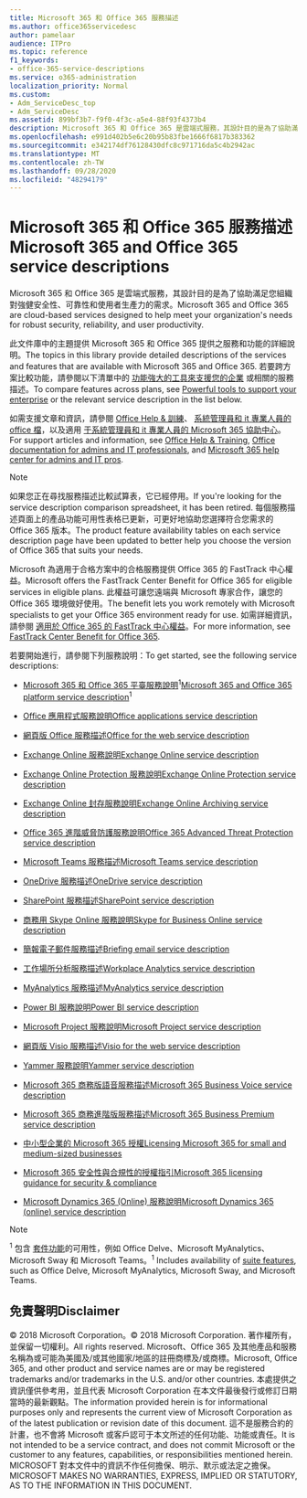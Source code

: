 ```yaml
---
title: Microsoft 365 和 Office 365 服務描述
ms.author: office365servicedesc
author: pamelaar
audience: ITPro
ms.topic: reference
f1_keywords:
- office-365-service-descriptions
ms.service: o365-administration
localization_priority: Normal
ms.custom:
- Adm_ServiceDesc_top
- Adm_ServiceDesc
ms.assetid: 899bf3b7-f9f0-4f3c-a5e4-88f93f4373b4
description: Microsoft 365 和 Office 365 是雲端式服務，其設計目的是為了協助滿足您組織對強健安全性、可靠性和使用者生產力的需求。
ms.openlocfilehash: e991d402b5e6c20b95b83fbe1666f6817b383362
ms.sourcegitcommit: e342174df76128430dfc8c971716da5c4b2942ac
ms.translationtype: MT
ms.contentlocale: zh-TW
ms.lasthandoff: 09/28/2020
ms.locfileid: "48294179"
---
```

# <a name="microsoft-365-and-office-365-service-descriptions"></a><span data-ttu-id="4a435-103">Microsoft 365 和 Office 365 服務描述</span><span class="sxs-lookup"><span data-stu-id="4a435-103">Microsoft 365 and Office 365 service descriptions</span></span> 

<span data-ttu-id="4a435-104">Microsoft 365 和 Office 365 是雲端式服務，其設計目的是為了協助滿足您組織對強健安全性、可靠性和使用者生產力的需求。</span><span class="sxs-lookup"><span data-stu-id="4a435-104">Microsoft 365 and Office 365 are cloud-based services designed to help meet your organization's needs for robust security, reliability, and user productivity.</span></span> 
  
<span data-ttu-id="4a435-105">此文件庫中的主題提供 Microsoft 365 和 Office 365 提供之服務和功能的詳細說明。</span><span class="sxs-lookup"><span data-stu-id="4a435-105">The topics in this library provide detailed descriptions of the services and features that are available with Microsoft 365 and Office 365.</span></span> <span data-ttu-id="4a435-106">若要跨方案比較功能，請參閱以下清單中的 [功能強大的工具來支援您的企業](https://go.microsoft.com/fwlink/?LinkID=799177&amp;clcid=0x409) 或相關的服務描述。</span><span class="sxs-lookup"><span data-stu-id="4a435-106">To compare features across plans, see [Powerful tools to support your enterprise](https://go.microsoft.com/fwlink/?LinkID=799177&amp;clcid=0x409) or the relevant service description in the list below.</span></span> 
  
<span data-ttu-id="4a435-107">如需支援文章和資訊，請參閱 [Office Help & 訓練](https://support.office.com/)、 [系統管理員和 it 專業人員的 office 檔](https://docs.microsoft.com/office/)，以及適用 [于系統管理員和 it 專業人員的 Microsoft 365 協助中心](https://docs.microsoft.com/microsoft-365/)。</span><span class="sxs-lookup"><span data-stu-id="4a435-107">For support articles and information, see [Office Help & Training](https://support.office.com/), [Office documentation for admins and IT professionals](https://docs.microsoft.com/office/), and [Microsoft 365 help center for admins and IT pros](https://docs.microsoft.com/microsoft-365/).</span></span>
  
> [!NOTE]
> <span data-ttu-id="4a435-108">如果您正在尋找服務描述比較試算表，它已經停用。</span><span class="sxs-lookup"><span data-stu-id="4a435-108">If you're looking for the service description comparison spreadsheet, it has been retired.</span></span> <span data-ttu-id="4a435-109">每個服務描述頁面上的產品功能可用性表格已更新，可更好地協助您選擇符合您需求的 Office 365 版本。</span><span class="sxs-lookup"><span data-stu-id="4a435-109">The product feature availability tables on each service description page have been updated to better help you choose the version of Office 365 that suits your needs.</span></span> 
  
<span data-ttu-id="4a435-110">Microsoft 為適用于合格方案中的合格服務提供 Office 365 的 FastTrack 中心權益。</span><span class="sxs-lookup"><span data-stu-id="4a435-110">Microsoft offers the FastTrack Center Benefit for Office 365 for eligible services in eligible plans.</span></span> <span data-ttu-id="4a435-111">此權益可讓您遠端與 Microsoft 專家合作，讓您的 Office 365 環境做好使用。</span><span class="sxs-lookup"><span data-stu-id="4a435-111">The benefit lets you work remotely with Microsoft specialists to get your Office 365 environment ready for use.</span></span> <span data-ttu-id="4a435-112">如需詳細資訊，請參閱 [適用於 Office 365 的 FastTrack 中心權益](https://docs.microsoft.com/fasttrack/O365-fasttrack-benefit-for-office-365)。</span><span class="sxs-lookup"><span data-stu-id="4a435-112">For more information, see [FastTrack Center Benefit for Office 365](https://docs.microsoft.com/fasttrack/O365-fasttrack-benefit-for-office-365).</span></span>
  
<span data-ttu-id="4a435-113">若要開始進行，請參閱下列服務說明：</span><span class="sxs-lookup"><span data-stu-id="4a435-113">To get started, see the following service descriptions:</span></span>
  
- <span data-ttu-id="4a435-114">[Microsoft 365 和 Office 365 平臺服務說明](office-365-platform-service-description/office-365-platform-service-description.md)<sup>1</sup></span><span class="sxs-lookup"><span data-stu-id="4a435-114">[Microsoft 365 and Office 365 platform service description](office-365-platform-service-description/office-365-platform-service-description.md)<sup>1</sup></span></span>

- [<span data-ttu-id="4a435-115">Office 應用程式服務說明</span><span class="sxs-lookup"><span data-stu-id="4a435-115">Office applications service description</span></span>](office-applications-service-description/office-applications-service-description.md)

- [<span data-ttu-id="4a435-116">網頁版 Office 服務描述</span><span class="sxs-lookup"><span data-stu-id="4a435-116">Office for the web service description</span></span>](office-online-service-description/office-online-service-description.md)

- [<span data-ttu-id="4a435-117">Exchange Online 服務說明</span><span class="sxs-lookup"><span data-stu-id="4a435-117">Exchange Online service description</span></span>](exchange-online-service-description/exchange-online-service-description.md)

- [<span data-ttu-id="4a435-118">Exchange Online Protection 服務說明</span><span class="sxs-lookup"><span data-stu-id="4a435-118">Exchange Online Protection service description</span></span>](exchange-online-protection-service-description/exchange-online-protection-service-description.md)

- [<span data-ttu-id="4a435-119">Exchange Online 封存服務說明</span><span class="sxs-lookup"><span data-stu-id="4a435-119">Exchange Online Archiving service description</span></span>](exchange-online-archiving-service-description/exchange-online-archiving-service-description.md)

- [<span data-ttu-id="4a435-120">Office 365 進階威脅防護服務說明</span><span class="sxs-lookup"><span data-stu-id="4a435-120">Office 365 Advanced Threat Protection service description</span></span>](office-365-advanced-threat-protection-service-description.md)

- [<span data-ttu-id="4a435-121">Microsoft Teams 服務描述</span><span class="sxs-lookup"><span data-stu-id="4a435-121">Microsoft Teams service description</span></span>](teams-service-description.md)

- [<span data-ttu-id="4a435-122">OneDrive 服務描述</span><span class="sxs-lookup"><span data-stu-id="4a435-122">OneDrive service description</span></span>](onedrive-for-business-service-description.md)

- [<span data-ttu-id="4a435-123">SharePoint 服務描述</span><span class="sxs-lookup"><span data-stu-id="4a435-123">SharePoint service description</span></span>](sharepoint-online-service-description/sharepoint-online-service-description.md)

- [<span data-ttu-id="4a435-124">商務用 Skype Online 服務說明</span><span class="sxs-lookup"><span data-stu-id="4a435-124">Skype for Business Online service description</span></span>](skype-for-business-online-service-description/skype-for-business-online-service-description.md)

- [<span data-ttu-id="4a435-125">簡報電子郵件服務描述</span><span class="sxs-lookup"><span data-stu-id="4a435-125">Briefing email service description</span></span>](briefing-service-description.md)

- [<span data-ttu-id="4a435-126">工作場所分析服務描述</span><span class="sxs-lookup"><span data-stu-id="4a435-126">Workplace Analytics service description</span></span>](workplace-analytics-service-description.md)

- [<span data-ttu-id="4a435-127">MyAnalytics 服務描述</span><span class="sxs-lookup"><span data-stu-id="4a435-127">MyAnalytics service description</span></span>](mya-service-description.md)

- [<span data-ttu-id="4a435-128">Power BI 服務說明</span><span class="sxs-lookup"><span data-stu-id="4a435-128">Power BI service description</span></span>](power-bi-service-description.md)

- [<span data-ttu-id="4a435-129">Microsoft Project 服務說明</span><span class="sxs-lookup"><span data-stu-id="4a435-129">Microsoft Project service description</span></span>](project-online-service-description/project-online-service-description.md)

- [<span data-ttu-id="4a435-130">網頁版 Visio 服務描述</span><span class="sxs-lookup"><span data-stu-id="4a435-130">Visio for the web service description</span></span>](visio-online-service-description/visio-online-service-description.md)

- [<span data-ttu-id="4a435-131">Yammer 服務說明</span><span class="sxs-lookup"><span data-stu-id="4a435-131">Yammer service description</span></span>](yammer-service-description/yammer-service-description.md)

- [<span data-ttu-id="4a435-132">Microsoft 365 商務版語音服務描述</span><span class="sxs-lookup"><span data-stu-id="4a435-132">Microsoft 365 Business Voice service description</span></span>](microsoft-365-business-voice-service-description.md)

- [<span data-ttu-id="4a435-133">Microsoft 365 商務進階版服務描述</span><span class="sxs-lookup"><span data-stu-id="4a435-133">Microsoft 365 Business Premium service description</span></span>](microsoft-365-service-descriptions/microsoft-365-business-service-description.md)

- [<span data-ttu-id="4a435-134">中小型企業的 Microsoft 365 授權</span><span class="sxs-lookup"><span data-stu-id="4a435-134">Licensing Microsoft 365 for small and medium-sized businesses</span></span>](microsoft-365-service-descriptions/licensing-microsoft-365-in-smb.md)

- [<span data-ttu-id="4a435-135">Microsoft 365 安全性與合規性的授權指引</span><span class="sxs-lookup"><span data-stu-id="4a435-135">Microsoft 365 licensing guidance for security & compliance</span></span>](microsoft-365-service-descriptions/microsoft-365-tenantlevel-services-licensing-guidance/microsoft-365-security-compliance-licensing-guidance.md)

- [<span data-ttu-id="4a435-136">Microsoft Dynamics 365 (Online) 服務說明</span><span class="sxs-lookup"><span data-stu-id="4a435-136">Microsoft Dynamics 365 (online) service description</span></span>](microsoft-dynamics-365-online-service-description.md)

> [!NOTE]
> <span data-ttu-id="4a435-137"><sup>1</sup> 包含 [套件功能](https://docs.microsoft.com/office365/servicedescriptions/office-365-platform-service-description/office-365-suite-features)的可用性，例如 Office Delve、Microsoft MyAnalytics、Microsoft Sway 和 Microsoft Teams。</span><span class="sxs-lookup"><span data-stu-id="4a435-137"><sup>1</sup> Includes availability of [suite features](https://docs.microsoft.com/office365/servicedescriptions/office-365-platform-service-description/office-365-suite-features), such as Office Delve, Microsoft MyAnalytics, Microsoft Sway, and Microsoft Teams.</span></span>
  
## <a name="disclaimer"></a><span data-ttu-id="4a435-138">免責聲明</span><span class="sxs-lookup"><span data-stu-id="4a435-138">Disclaimer</span></span>

<span data-ttu-id="4a435-139">&copy; 2018 Microsoft Corporation。</span><span class="sxs-lookup"><span data-stu-id="4a435-139">&copy; 2018 Microsoft Corporation.</span></span> <span data-ttu-id="4a435-140">著作權所有，並保留一切權利。</span><span class="sxs-lookup"><span data-stu-id="4a435-140">All rights reserved.</span></span> <span data-ttu-id="4a435-141">Microsoft、Office 365 及其他產品和服務名稱為或可能為美國及/或其他國家/地區的註冊商標及/或商標。</span><span class="sxs-lookup"><span data-stu-id="4a435-141">Microsoft, Office 365, and other product and service names are or may be registered trademarks and/or trademarks in the U.S. and/or other countries.</span></span> <span data-ttu-id="4a435-142">本處提供之資訊僅供參考用，並且代表 Microsoft Corporation 在本文件最後發行或修訂日期當時的最新觀點。</span><span class="sxs-lookup"><span data-stu-id="4a435-142">The information provided herein is for informational purposes only and represents the current view of Microsoft Corporation as of the latest publication or revision date of this document.</span></span> <span data-ttu-id="4a435-143">這不是服務合約的計畫，也不會將 Microsoft 或客戶認可于本文所述的任何功能、功能或責任。</span><span class="sxs-lookup"><span data-stu-id="4a435-143">It is not intended to be a service contract, and does not commit Microsoft or the customer to any features, capabilities, or responsibilities mentioned herein.</span></span> <span data-ttu-id="4a435-144">MICROSOFT 對本文件中的資訊不作任何擔保、明示、默示或法定之擔保。</span><span class="sxs-lookup"><span data-stu-id="4a435-144">MICROSOFT MAKES NO WARRANTIES, EXPRESS, IMPLIED OR STATUTORY, AS TO THE INFORMATION IN THIS DOCUMENT.</span></span>
 
